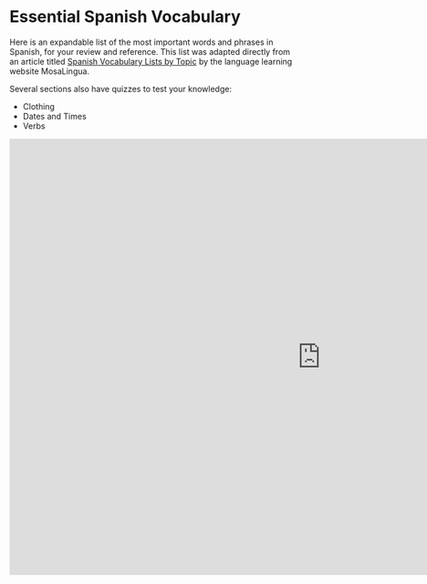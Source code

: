 <h1>Essential Spanish Vocabulary</h1>

<p>Here is an expandable list of the most important words and phrases in Spanish, for your review and reference. This list was adapted directly from an article titled <a href="https://www.mosalingua.com/en/spanish-vocabulary-lists-by-topic/#basic-spanish-vocabulary-greetings"> Spanish Vocabulary Lists by Topic</a> by the language learning website MosaLingua.
  
  Several sections also have quizzes to test your knowledge:
  <ul>
  <li>Clothing</li>
  <li>Dates and Times</li>
  <li>Verbs</li>
</ul>
</p>

<iframe src="https://h5p.org/h5p/embed/689490" width="1090" height="765" frameborder="0" allowfullscreen="allowfullscreen"></iframe><script src="https://h5p.org/sites/all/modules/h5p/library/js/h5p-resizer.js" charset="UTF-8"></script>

